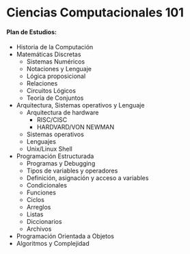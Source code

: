 # Ciencias Computacionales 101

#### Plan de Estudios:
- Historia de la Computación
- Matemáticas Discretas
  - Sistemas Numéricos
  - Notaciones y Lenguaje
  - Lógica proposicional
  - Relaciones 
  - Circuitos Lógicos
  - Teoría de Conjuntos
- Arquitectura, Sistemas operativos y Lenguaje
  - Arquitectura de hardware
    - RISC/CISC
    - HARDVARD/VON NEWMAN
  - Sistemas operativos 
  - Lenguajes
  - Unix/Linux Shell
- Programación Estructurada
  - Programas y Debugging
  - Tipos de variables y operadores
  - Definición, asignación y acceso a variables
  - Condicionales
  - Funciones
  - Ciclos 
  - Arreglos
  - Listas
  - Diccionarios
  - Archivos
- Programación Orientada a Objetos
- Algoritmos y Complejidad  
